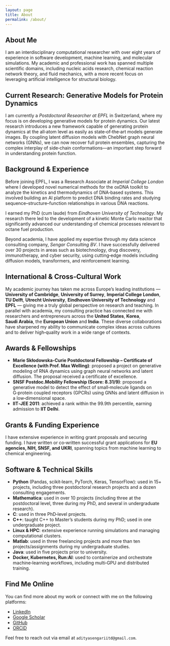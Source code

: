 ```yaml
---
layout: page
title: About
permalink: /about/
---
```


## About Me

I am an interdisciplinary computational researcher with over eight years of experience in software development, machine
learning, and molecular simulations. My academic and professional work has spanned multiple scientific domains,
including nucleic acids research, chemical reaction network theory, and fluid mechanics, with a more recent focus on
leveraging artificial intelligence for structural biology.

## Current Research: Generative Models for Protein Dynamics

I am currently a *Postdoctoral Researcher at EPFL* in Switzerland, where my focus is on developing generative models
for protein dynamics. Our latest research introduces a new framework capable of generating protein dynamics at the
all‑atom level as easily as state‑of‑the‑art models generate images. By coupling latent diffusion models with
ChebNet graph neural networks (GNNs), we can now recover full protein ensembles, capturing the complex interplay of
side‑chain conformations—an important step forward in understanding protein function.

## Background & Experience

Before joining EPFL, I was a Research Associate at *Imperial College London* where I developed novel numerical
methods for the oxDNA toolkit to analyze the kinetics and thermodynamics of DNA‑based systems. This involved
building an AI platform to predict DNA binding rates and studying sequence–structure–function relationships in various
DNA reactions.

I earned my PhD (cum laude) from *Eindhoven University of Technology*. My research there led to the development of
a kinetic Monte Carlo reactor that significantly advanced our understanding of chemical processes relevant to octane
fuel production.

Beyond academia, I have applied my expertise through my data science consulting company, *Sengar Consulting BV*.
I have successfully delivered over 30 projects in areas such as biotechnology, drug discovery, immunotherapy, and
cyber security, using cutting‑edge models including diffusion models, transformers, and reinforcement learning.

## International & Cross‑Cultural Work

My academic journey has taken me across Europe’s leading institutions — **University of Cambridge**, **University of Surrey**, **Imperial College London**, **TU Delft**, **Utrecht University**, **Eindhoven University of Technology** and **EPFL** — giving me a truly global perspective on research and teaching.  In parallel with academia, my consulting practice has connected me with researchers and entrepreneurs across the **United States**, **Korea**, **Saudi Arabia**, the **European Union** and **India**.  These diverse collaborations have sharpened my ability to communicate complex ideas across cultures and to deliver high‑quality work in a wide range of contexts.

## Awards & Fellowships

- **Marie Skłodowska‑Curie Postdoctoral Fellowship – Certificate of Excellence (with Prof. Max Welling)**:
  proposed a project on generative modeling of RNA dynamics using graph neural networks and latent diffusion. The
  proposal received a certificate of excellence.
- **SNSF Postdoc.Mobility Fellowship (Score: 8.31/9)**: proposed a generative model to detect the effect of
  small‑molecule ligands on G‑protein coupled receptors (GPCRs) using GNNs and latent diffusion in a low‑dimensional
  space.
- **IIT‑JEE 2011**: achieved a rank within the 99.9th percentile, earning admission to **IIT Delhi**.

## Grants & Funding Experience

I have extensive experience in writing grant proposals and securing funding. I have written or co‑written
successful grant applications for **EU agencies, NIH, SNSF, and UKRI**, spanning topics from machine learning to
chemical engineering.

## Software & Technical Skills

- **Python** (Pandas, scikit‑learn, PyTorch, Keras, TensorFlow): used in 15+ projects, including three postdoctoral
  research projects and a dozen consulting engagements.
- **Mathematica**: used in over 10 projects (including three at the postdoctoral level, three during my PhD, and
  several in undergraduate research).
- **C**: used in three PhD‑level projects.
- **C++**: taught C++ to Master’s students during my PhD; used in one undergraduate project.
- **Linux & HPC**: extensive experience running simulations and managing computational clusters.
- **Matlab**: used in three freelancing projects and more than ten projects/assignments during my undergraduate
  studies.
- **Java**: used in five projects prior to university.
- **Docker, Kubernetes, Run:AI**: used to containerize and orchestrate machine‑learning workflows, including
  multi‑GPU and distributed training.

## Find Me Online

You can find more about my work or connect with me on the following platforms:

- [LinkedIn](https://www.linkedin.com/in/aditya-sengar-phd/)
- [Google Scholar](https://scholar.google.com/citations?hl=en&user=XO4RbVQAAAAJ)
- [GitHub](https://github.com/adityasengar/)
- [ORCID](https://orcid.org/0000-0003-2223-5604)

Feel free to reach out via email at `adityasengariitd@gmail.com`.